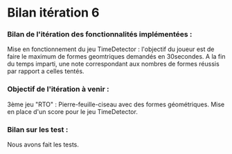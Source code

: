 # Bilan itération 6

### Bilan de l'itération des fonctionnalités implémentées :
Mise en fonctionnement du jeu TimeDetector : 
l'objectif du joueur est de faire le maximum de formes geomtriques demandés en 30secondes.
A la fin du temps imparti, une note correspondant aux nombres de formes réussis par rapport a celles tentés.


### Objectif de l'itération à venir :
3ème jeu "RTO" : Pierre-feuille-ciseau avec des formes géométriques.
Mise en place d'un score pour le jeu TimeDetector.

### Bilan sur les test :
Nous avons fait les tests.
